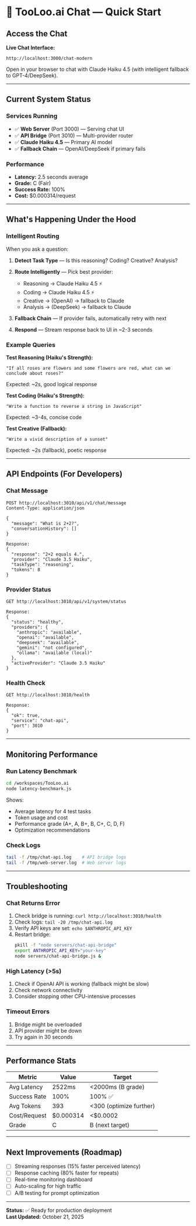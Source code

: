 # 🚀 TooLoo.ai Chat — Quick Start

## Access the Chat

**Live Chat Interface:**
```
http://localhost:3000/chat-modern
```

Open in your browser to chat with Claude Haiku 4.5 (with intelligent fallback to GPT-4/DeepSeek).

---

## Current System Status

### Services Running
- ✅ **Web Server** (Port 3000) — Serving chat UI
- ✅ **API Bridge** (Port 3010) — Multi-provider router
- ✅ **Claude Haiku 4.5** — Primary AI model
- ✅ **Fallback Chain** — OpenAI/DeepSeek if primary fails

### Performance
- **Latency:** 2.5 seconds average
- **Grade:** C (Fair)
- **Success Rate:** 100%
- **Cost:** $0.000314/request

---

## What's Happening Under the Hood

### Intelligent Routing
When you ask a question:

1. **Detect Task Type** — Is this reasoning? Coding? Creative? Analysis?
2. **Route Intelligently** — Pick best provider:
   - Reasoning → Claude Haiku 4.5 ⚡
   - Coding → Claude Haiku 4.5 ⚡
   - Creative → (OpenAI) → fallback to Claude
   - Analysis → (DeepSeek) → fallback to Claude

3. **Fallback Chain** — If provider fails, automatically retry with next
4. **Respond** — Stream response back to UI in ~2-3 seconds

### Example Queries

**Test Reasoning (Haiku's Strength):**
```
"If all roses are flowers and some flowers are red, what can we conclude about roses?"
```
Expected: ~2s, good logical response

**Test Coding (Haiku's Strength):**
```
"Write a function to reverse a string in JavaScript"
```
Expected: ~3-4s, concise code

**Test Creative (Fallback):**
```
"Write a vivid description of a sunset"
```
Expected: ~2s (fallback), poetic response

---

## API Endpoints (For Developers)

### Chat Message
```
POST http://localhost:3010/api/v1/chat/message
Content-Type: application/json

{
  "message": "What is 2+2?",
  "conversationHistory": []
}

Response:
{
  "response": "2+2 equals 4.",
  "provider": "Claude 3.5 Haiku",
  "taskType": "reasoning",
  "tokens": 8
}
```

### Provider Status
```
GET http://localhost:3010/api/v1/system/status

Response:
{
  "status": "healthy",
  "providers": {
    "anthropic": "available",
    "openai": "available",
    "deepseek": "available",
    "gemini": "not configured",
    "ollama": "available (local)"
  },
  "activeProvider": "Claude 3.5 Haiku"
}
```

### Health Check
```
GET http://localhost:3010/health

Response:
{
  "ok": true,
  "service": "chat-api",
  "port": 3010
}
```

---

## Monitoring Performance

### Run Latency Benchmark
```bash
cd /workspaces/TooLoo.ai
node latency-benchmark.js
```

Shows:
- Average latency for 4 test tasks
- Token usage and cost
- Performance grade (A+, A, B+, B, C+, C, D, F)
- Optimization recommendations

### Check Logs
```bash
tail -f /tmp/chat-api.log    # API bridge logs
tail -f /tmp/web-server.log  # Web server logs
```

---

## Troubleshooting

### Chat Returns Error
1. Check bridge is running: `curl http://localhost:3010/health`
2. Check logs: `tail -20 /tmp/chat-api.log`
3. Verify API keys are set: `echo $ANTHROPIC_API_KEY`
4. Restart bridge:
   ```bash
   pkill -f "node servers/chat-api-bridge"
   export ANTHROPIC_API_KEY="your-key"
   node servers/chat-api-bridge.js &
   ```

### High Latency (>5s)
1. Check if OpenAI API is working (fallback might be slow)
2. Check network connectivity
3. Consider stopping other CPU-intensive processes

### Timeout Errors
1. Bridge might be overloaded
2. API provider might be down
3. Try again in 30 seconds

---

## Performance Stats

| Metric | Value | Target |
|--------|-------|--------|
| Avg Latency | 2522ms | <2000ms (B grade) |
| Success Rate | 100% | 100% ✅ |
| Avg Tokens | 393 | <300 (optimize further) |
| Cost/Request | $0.000314 | <$0.0002 |
| Grade | C | B (next target) |

---

## Next Improvements (Roadmap)

- [ ] Streaming responses (15% faster perceived latency)
- [ ] Response caching (80% faster for repeats)
- [ ] Real-time monitoring dashboard
- [ ] Auto-scaling for high traffic
- [ ] A/B testing for prompt optimization

---

**Status:** ✅ Ready for production deployment  
**Last Updated:** October 21, 2025
